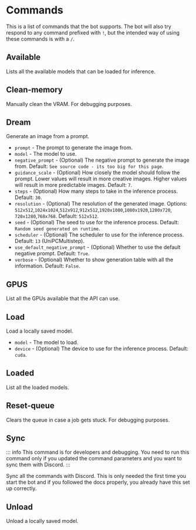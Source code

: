 # Commands

This is a list of commands that the bot supports. The bot will also try respond to any command prefixed with `!`, but the intended way of using these commands is with a `/`.

## Available

Lists all the available models that can be loaded for inference.

## Clean-memory

Manually clean the VRAM. For debugging purposes.

## Dream

Generate an image from a prompt.

- `prompt` - The prompt to generate the image from.
- `model` - The model to use.
- `negative_prompt` - (Optional) The negative prompt to generate the image from. Default: `See source code - its too big for this page`.
- `guidance_scale` - (Optional) How closely the model should follow the prompt. Lower values will result in more creative images. Higher values will result in more predictable images. Default: `7`.
- `steps` - (Optional) How many steps to take in the inference process. Default: `30`.
- `resolution` - (Optional) The resolution of the generated image. Options: `512x512`,`1024x1024`,`512x912`,`912x512`,`1920x1080`,`1080x1920`,`1280x720`, `720x1280`,`768x768`. Default: `512x512`.
- `seed` - (Optional) The seed to use for the inference process. Default: `Random seed generated on runtime`.
- `scheduler` - (Optional) The scheduler to use for the inference process. Default: `13` (UniPCMultistep).
- `use_default_negative_prompt` - (Optional) Whether to use the default negative prompt. Default: `True`.
- `verbose` - (Optional) Whether to show generation table with all the information. Default: `False`.

## GPUS

List all the GPUs available that the API can use.

## Load

Load a locally saved model.

- `model` - The model to load.
- `device` - (Optional) The device to use for the inference process. Default: `cuda`.

## Loaded

List all the loaded models.

## Reset-queue

Clears the queue in case a job gets stuck. For debugging purposes.

## Sync

::: info
This command is for developers and debugging. You need to run this command only if you updated the command parameters and you want to sync them with Discord.
:::

Sync all the commands with Discord. This is only needed the first time you start the bot and if you followed the docs properly, you already have this set up correctly.

## Unload

Unload a locally saved model.
